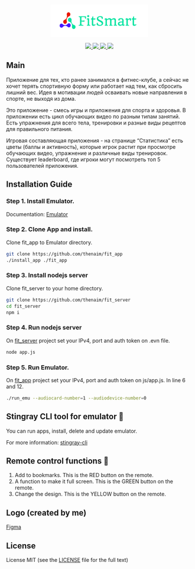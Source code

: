 <p align="center"><img src="./res/light_logo.png"></p>
<p align="center">
  <a href="https://github.com/thenaim/fit_app/releases" target="_blank">
    <img src="https://badgen.net/github/release/thenaim/fit_app">
  </a>
    <a href="https://github.com/thenaim/fit_app/commits/master">
    <img src="https://badgen.net/github/commits/thenaim/fit_app">
  </a>
    <a href="https://github.com/thenaim/fit_app/commits/master">
    <img src="https://badgen.net/github/last-commit/thenaim/fit_app">
  </a>
    </a>
    <a href="https://github.com/thenaim/fit_app/blob/master/LICENSE" target="_blank">
    <img src="https://badgen.net/github/license/thenaim/fit_app">
  </a>
</p>

## Main

Приложение для тех, кто ранее занимался в фитнес-клубе, а сейчас не хочет терять спортивную форму или работает над тем, как сбросить лишний вес. Идея в мотивации людей осваивать новые направления в спорте, не выходя из дома.

Это приложение - смесь игры и приложения для спорта и здоровья. В приложении есть цикл обучающих видео по разным типам занятий. Есть упражнения для всего тела, тренировки и разные виды рецептов для правильного питания.

Игровая составляющая приложения - на странице “Статистика” есть цветы (баллы и активность), которые игрок растит при просмотре обучающих видео, упражнение и различные виды тренировок. Существует leaderboard, где игроки могут посмотреть топ 5 пользователей приложения.

## Installation Guide

### Step 1. Install Emulator.

Documentation: [Emulator](https://devstingray.gs-labs.tv/emulator)

### Step 2. Clone App and install.

Clone fit_app to Emulator directory.

```bash
git clone https://github.com/thenaim/fit_app
./install_app ./fit_app
```

### Step 3. Install nodejs server

Clone fit_server to your home directory.
```bash
git clone https://github.com/thenaim/fit_server
cd fit_server
npm i
```
### Step 4. Run nodejs server

On [fit_server](https://github.com/thenaim/fit_server) project set your IPv4, port and auth token on .evn file.

```bash
node app.js
```

### Step 5. Run Emulator.

On [fit_app](https://github.com/thenaim/fir_app) project set your IPv4, port and auth token on js/app.js. In line 6 and 12.

```bash
./run_emu --audiocard-number=1 --audiodevice-number=0
```
## Stingray CLI tool for emulator :tada:
You can run apps, install, delete and update emulator.

For more information: [stingray-cli](https://github.com/thenaim/stingray-cli)

## Remote control functions :tada:
1. Add to bookmarks. This is the RED button on the remote.
2. A function to make it full screen. This is the GREEN button on the remote.
3. Change the design. This is the YELLOW button on the remote.

## Logo (created by me)

[Figma](https://www.figma.com/file/UxgnFWoQ5yJePKsSIgZ67l)

## License

License MIT (see the [LICENSE](https://github.com/thenaim/fit_app/blob/master/LICENSE) file for the full text)
